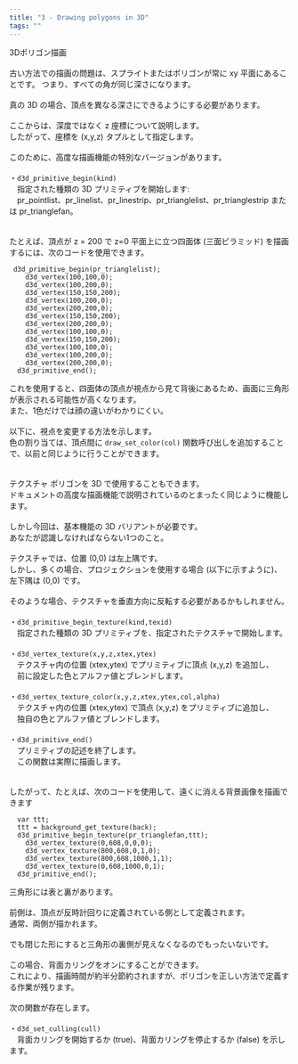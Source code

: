 ```yaml
---
title: "3 - Drawing polygons in 3D"
tags: ""
---
```


3Dポリゴン描画<br>
<br>
古い方法での描画の問題は、スプライトまたはポリゴンが常に xy 平面にあることです。
つまり、すべての角が同じ深さになります。<br>
<br>
真の 3D の場合、頂点を異なる深さにできるようにする必要があります。<br>
<br>
ここからは、深度ではなく z 座標について説明します。<br>
したがって、座標を (x,y,z) タプルとして指定します。<br>
<br>
このために、高度な描画機能の特別なバージョンがあります。<br>
<br>
・`d3d_primitive_begin(kind)` <br>
　指定された種類の 3D プリミティブを開始します:<br>
　pr_pointlist、pr_linelist、pr_linestrip、pr_trianglelist、pr_trianglestrip または pr_trianglefan。<br>
<br>
<br>
たとえば、頂点が z = 200 で z=0 平面上に立つ四面体 (三面ピラミッド) を描画するには、次のコードを使用できます。
```
 d3d_primitive_begin(pr_trianglelist);
    d3d_vertex(100,100,0);
    d3d_vertex(100,200,0);    
    d3d_vertex(150,150,200);
    d3d_vertex(100,200,0);
    d3d_vertex(200,200,0);    
    d3d_vertex(150,150,200);
    d3d_vertex(200,200,0);
    d3d_vertex(100,100,0);    
    d3d_vertex(150,150,200);
    d3d_vertex(100,100,0);
    d3d_vertex(100,200,0);    
    d3d_vertex(200,200,0);
  d3d_primitive_end();
```
これを使用すると、四面体の頂点が視点から見て背後にあるため、画面に三角形が表示される可能性が高くなります。<br>
また、1色だけでは顔の違いがわかりにくい。<br>
<br>
以下に、視点を変更する方法を示します。<br>
色の割り当ては、頂点間に `draw_set_color(col)` 関数呼び出しを追加することで、以前と同じように行うことができます。<br>
<br>
<br>
テクスチャ ポリゴンを 3D で使用することもできます。<br>
ドキュメントの高度な描画機能で説明されているのとまったく同じように機能します。<br>
<br>
しかし今回は、基本機能の 3D バリアントが必要です。<br>
あなたが認識しなければならない1つのこと。<br>
<br>
テクスチャでは、位置 (0,0) は左上隅です。<br>
しかし、多くの場合、プロジェクションを使用する場合 (以下に示すように)、左下隅は (0,0) です。<br>
<br>
そのような場合、テクスチャを垂直方向に反転する必要があるかもしれません。<br>
<br>
・`d3d_primitive_begin_texture(kind,texid)` <br>
　指定された種類の 3D プリミティブを、指定されたテクスチャで開始します。<br>
<br>
・`d3d_vertex_texture(x,y,z,xtex,ytex) `<br>
　テクスチャ内の位置 (xtex,ytex) でプリミティブに頂点 (x,y,z) を追加し、<br>
　前に設定した色とアルファ値とブレンドします。<br>
<br>
・`d3d_vertex_texture_color(x,y,z,xtex,ytex,col,alpha)` <br>
　テクスチャ内の位置 (xtex,ytex) で頂点 (x,y,z) をプリミティブに追加し、<br>
　独自の色とアルファ値とブレンドします。<br>
<br>
・`d3d_primitive_end()` <br>
　プリミティブの記述を終了します。<br>
　この関数は実際に描画します。<br>
<br>
<br>
したがって、たとえば、次のコードを使用して、遠くに消える背景画像を描画できます
```
  var ttt;
  ttt = background_get_texture(back);
  d3d_primitive_begin_texture(pr_trianglefan,ttt);
    d3d_vertex_texture(0,608,0,0,0);
    d3d_vertex_texture(800,608,0,1,0);    
    d3d_vertex_texture(800,608,1000,1,1);
    d3d_vertex_texture(0,608,1000,0,1);
  d3d_primitive_end();
```
三角形には表と裏があります。<br>
<br>
前側は、頂点が反時計回りに定義されている側として定義されます。<br>
通常、両側が描かれます。<br>
<br>
でも閉じた形にすると三角形の裏側が見えなくなるのでもったいないです。<br>
<br>
この場合、背面カリングをオンにすることができます。<br>
これにより、描画時間が約半分節約されますが、ポリゴンを正しい方法で定義する作業が残ります。<br>
<br>
次の関数が存在します。<br>
<br>
・`d3d_set_culling(cull)` <br>
　背面カリングを開始するか (true)、背面カリングを停止するか (false) を示します。
